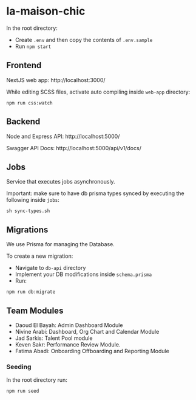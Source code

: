 # la-maison-chic

In the root directory:

- Create `.env` and then copy the contents of `.env.sample`
- Run `npm start`

## Frontend

NextJS web app: http://localhost:3000/

While editing SCSS files, activate auto compiling inside `web-app` directory:

```
npm run css:watch
```

## Backend

Node and Express API: http://localhost:5000/

Swagger API Docs: http://localhost:5000/api/v1/docs/

## Jobs

Service that executes jobs asynchronously.

Important: make sure to have db prisma types synced by executing the following inside `jobs`:

```
sh sync-types.sh
```

## Migrations

We use Prisma for managing the Database.

To create a new migration:

- Navigate to `db-api` directory
- Implement your DB modifications inside `schema.prisma`
- Run:

```
npm run db:migrate
```

## Team Modules

- Daoud El Bayah: Admin Dashboard Module
- Nivine Arabi: Dashboard, Org Chart and Calendar Module
- Jad Sarkis: Talent Pool module
- Keven Sakr: Performance Review Module.
- Fatima Abadi: Onboarding Offboarding and Reporting Module

### Seeding

In the root directory run:

```
npm run seed
```

